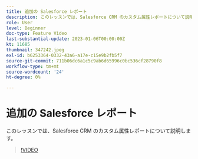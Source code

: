 ```yaml
---
title: 追加の Salesforce レポート
description: このレッスンでは、Salesforce CRM のカスタム属性レポートについて説明します。
role: User
level: Beginner
doc-type: Feature Video
last-substantial-update: 2023-01-06T00:00:00Z
kt: 11685
thumbnail: 347242.jpeg
exl-id: b6253364-0332-43a6-a17e-c15e9b2fb5f7
source-git-commit: 711b06dc6a1c5c9ab6d65996c0bc536cf28790f8
workflow-type: tm+mt
source-wordcount: '24'
ht-degree: 0%

---
```


# 追加の Salesforce レポート

このレッスンでは、Salesforce CRM のカスタム属性レポートについて説明します。

>[!VIDEO](https://video.tv.adobe.com/v/347242/?quality=12&learn=on)

